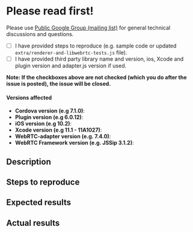 # Please read first!
Please use [Public Google Group (mailing list)](https://groups.google.com/forum/#!forum/cordova-plugin-iosrtc) for general technical discussions and questions.

- [ ] I have provided steps to reproduce (e.g. sample code or updated `extra/renderer-and-libwebrtc-tests.js` file).
- [ ] I have provided third party library name and version, ios, Xcode and plugin version and adapter.js version if used.

**Note: If the checkboxes above are not checked (which you do after the issue is posted), the issue will be closed.**

#### Versions affected

* **Cordova version (e.g 7.1.0)**:
* **Plugin version (e.g 6.0.12)**:
* **iOS version (e.g 10.2)**: 
* **Xcode version (e.g 11.1 - 11A1027)**:
* **WebRTC-adapter version  (e.g. 7.4.0)**:
* **WebRTC Framework version (e.g. JSSip 3.1.2)**:

## Description


## Steps to reproduce 


## Expected results


## Actual results
